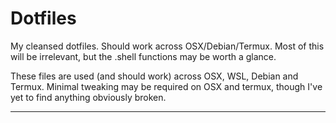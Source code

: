 # Dotfiles

My cleansed dotfiles. Should work across OSX/Debian/Termux. Most of this will be irrelevant, but the .shell functions may be worth a glance.

These files are used (and should work) across OSX, WSL, Debian and Termux. Minimal tweaking may be required on OSX and termux, though I've yet to find anything obviously broken.

----

